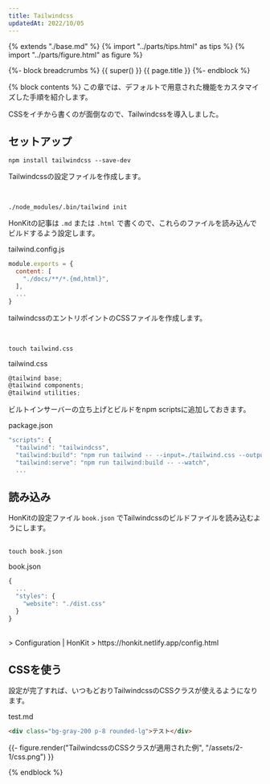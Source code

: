 ```yaml
---
title: Tailwindcss
updatedAt: 2022/10/05
---
```


{% extends "./base.md" %}
{% import "../parts/tips.html" as tips %}
{% import "../parts/figure.html" as figure %}

{%- block breadcrumbs %}
  {{ super() }}
  <span>{{ page.title }}</span>
{%- endblock %}

{% block contents %}
この章では、デフォルトで用意された機能をカスタマイズした手順を紹介します。

CSSをイチから書くのが面倒なので、Tailwindcssを導入しました。

## セットアップ

```
npm install tailwindcss --save-dev
```

Tailwindcssの設定ファイルを作成します。

<br>

```
./node_modules/.bin/tailwind init
```

HonKitの記事は `.md` または `.html` で書くので、これらのファイルを読み込んでビルドするよう設定します。

<div class="code-title">tailwind.config.js</div>

```js
module.exports = {
  content: [
    "./docs/**/*.{md,html}",
  ],
  ...
}
```

tailwindcssのエントリポイントのCSSファイルを作成します。

<br>

```
touch tailwind.css
```

<div class="code-title">tailwind.css</div>

```js
@tailwind base;
@tailwind components;
@tailwind utilities;
```

ビルトインサーバーの立ち上げとビルドをnpm scriptsに追加しておきます。

<div class="code-title">package.json</div>

```js
"scripts": {
  "tailwind": "tailwindcss",
  "tailwind:build": "npm run tailwind -- --input=./tailwind.css --output=./dist.css",
  "tailwind:serve": "npm run tailwind:build -- --watch",
  ...
```

## 読み込み

HonKitの設定ファイル `book.json` でTailwindcssのビルドファイルを読み込むようにします。
<br>
<br>

```
touch book.json
```

<div class="code-title">book.json</div>

```js
{
  ...
  "styles": {
    "website": "./dist.css"
  }
}
```

<br>
> Configuration | HonKit  
> https://honkit.netlify.app/config.html
<br>

## CSSを使う

設定が完了すれば、いつもどおりTailwindcssのCSSクラスが使えるようになります。

<div class="code-title">test.md</div>

```html
<div class="bg-gray-200 p-8 rounded-lg">テスト</div>
```

{{- figure.render("TailwindcssのCSSクラスが適用された例", "/assets/2-1/css.png") }}

{% endblock %}
